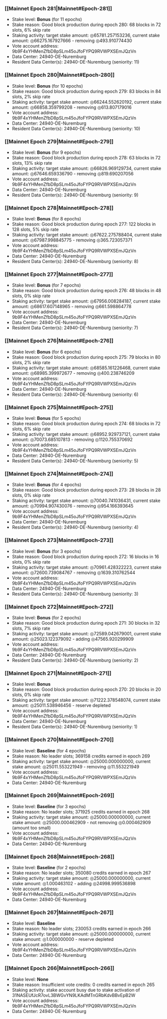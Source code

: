 ### [[Mainnet Epoch 281|Mainnet#Epoch-281]]
* Stake level: **Bonus** (for 11 epochs)
* Stake reason: Good block production during epoch 280: 68 blocks in 72 slots, 6% skip rate
* Staking activity: target stake amount: ◎65781.257153236, current stake amount: ◎66275.167927666 - removing ◎493.910774430
* Vote account address: 9b9F4xYHMenZfbD8pSLm45oJfoFYPQ9RVWPXSEmJQzVn
* Data Center: 24940-DE-Nuremburg
* Resident Data Center(s): 24940-DE-Nuremburg (seniority: 11)
### [[Mainnet Epoch 280|Mainnet#Epoch-280]]
* Stake level: **Bonus** (for 10 epochs)
* Stake reason: Good block production during epoch 279: 83 blocks in 84 slots, 2% skip rate
* Staking activity: target stake amount: ◎66244.552620192, current stake amount: ◎66858.359799208 - removing ◎613.807179016
* Vote account address: 9b9F4xYHMenZfbD8pSLm45oJfoFYPQ9RVWPXSEmJQzVn
* Data Center: 24940-DE-Nuremburg
* Resident Data Center(s): 24940-DE-Nuremburg (seniority: 10)
### [[Mainnet Epoch 279|Mainnet#Epoch-279]]
* Stake level: **Bonus** (for 9 epochs)
* Stake reason: Good block production during epoch 278: 63 blocks in 72 slots, 13% skip rate
* Staking activity: target stake amount: ◎66826.969129734, current stake amount: ◎67646.659336790 - removing ◎819.690207056
* Vote account address: 9b9F4xYHMenZfbD8pSLm45oJfoFYPQ9RVWPXSEmJQzVn
* Data Center: 24940-DE-Nuremburg
* Resident Data Center(s): 24940-DE-Nuremburg (seniority: 9)
### [[Mainnet Epoch 278|Mainnet#Epoch-278]]
* Stake level: **Bonus** (for 8 epochs)
* Stake reason: Good block production during epoch 277: 122 blocks in 128 slots, 5% skip rate
* Staking activity: target stake amount: ◎67622.275788404, current stake amount: ◎67987.998845775 - removing ◎365.723057371
* Vote account address: 9b9F4xYHMenZfbD8pSLm45oJfoFYPQ9RVWPXSEmJQzVn
* Data Center: 24940-DE-Nuremburg
* Resident Data Center(s): 24940-DE-Nuremburg (seniority: 8)
### [[Mainnet Epoch 277|Mainnet#Epoch-277]]
* Stake level: **Bonus** (for 7 epochs)
* Stake reason: Good block production during epoch 276: 48 blocks in 48 slots, 0% skip rate
* Staking activity: target stake amount: ◎67956.008284187, current stake amount: ◎68617.607148965 - removing ◎661.598864778
* Vote account address: 9b9F4xYHMenZfbD8pSLm45oJfoFYPQ9RVWPXSEmJQzVn
* Data Center: 24940-DE-Nuremburg
* Resident Data Center(s): 24940-DE-Nuremburg (seniority: 7)
### [[Mainnet Epoch 276|Mainnet#Epoch-276]]
* Stake level: **Bonus** (for 6 epochs)
* Stake reason: Good block production during epoch 275: 79 blocks in 80 slots, 2% skip rate
* Staking activity: target stake amount: ◎68585.161226468, current stake amount: ◎68985.399972677 - removing ◎400.238746209
* Vote account address: 9b9F4xYHMenZfbD8pSLm45oJfoFYPQ9RVWPXSEmJQzVn
* Data Center: 24940-DE-Nuremburg
* Resident Data Center(s): 24940-DE-Nuremburg (seniority: 6)
### [[Mainnet Epoch 275|Mainnet#Epoch-275]]
* Stake level: **Bonus** (for 5 epochs)
* Stake reason: Good block production during epoch 274: 68 blocks in 72 slots, 6% skip rate
* Staking activity: target stake amount: ◎68952.929737121, current stake amount: ◎70073.685107813 - removing ◎1120.755370692
* Vote account address: 9b9F4xYHMenZfbD8pSLm45oJfoFYPQ9RVWPXSEmJQzVn
* Data Center: 24940-DE-Nuremburg
* Resident Data Center(s): 24940-DE-Nuremburg (seniority: 5)
### [[Mainnet Epoch 274|Mainnet#Epoch-274]]
* Stake level: **Bonus** (for 4 epochs)
* Stake reason: Good block production during epoch 273: 28 blocks in 28 slots, 0% skip rate
* Staking activity: target stake amount: ◎70040.741036431, current stake amount: ◎70994.907430076 - removing ◎954.166393645
* Vote account address: 9b9F4xYHMenZfbD8pSLm45oJfoFYPQ9RVWPXSEmJQzVn
* Data Center: 24940-DE-Nuremburg
* Resident Data Center(s): 24940-DE-Nuremburg (seniority: 4)
### [[Mainnet Epoch 273|Mainnet#Epoch-273]]
* Stake level: **Bonus** (for 3 epochs)
* Stake reason: Good block production during epoch 272: 16 blocks in 16 slots, 0% skip rate
* Staking activity: target stake amount: ◎70961.428322223, current stake amount: ◎72600.739084767 - removing ◎1639.310762544
* Vote account address: 9b9F4xYHMenZfbD8pSLm45oJfoFYPQ9RVWPXSEmJQzVn
* Data Center: 24940-DE-Nuremburg
* Resident Data Center(s): 24940-DE-Nuremburg (seniority: 3)
### [[Mainnet Epoch 272|Mainnet#Epoch-272]]
* Stake level: **Bonus** (for 2 epochs)
* Stake reason: Good block production during epoch 271: 30 blocks in 32 slots, 7% skip rate
* Staking activity: target stake amount: ◎72589.042679001, current stake amount: ◎25023.122379092 - adding ◎47565.920299909
* Vote account address: 9b9F4xYHMenZfbD8pSLm45oJfoFYPQ9RVWPXSEmJQzVn
* Data Center: 24940-DE-Nuremburg
* Resident Data Center(s): 24940-DE-Nuremburg (seniority: 2)
### [[Mainnet Epoch 271|Mainnet#Epoch-271]]
* Stake level: **Bonus**
* Stake reason: Good block production during epoch 270: 20 blocks in 20 slots, 0% skip rate
* Staking activity: target stake amount: ◎71222.378548074, current stake amount: ◎25011.538946456 - reserve depleted
* Vote account address: 9b9F4xYHMenZfbD8pSLm45oJfoFYPQ9RVWPXSEmJQzVn
* Data Center: 24940-DE-Nuremburg
* Resident Data Center(s): 24940-DE-Nuremburg (seniority: 1)
### [[Mainnet Epoch 270|Mainnet#Epoch-270]]
* Stake level: **Baseline** (for 4 epochs)
* Stake reason: No leader slots; 369158 credits earned in epoch 269
* Staking activity: target stake amount: ◎25000.000000000, current stake amount: ◎25011.553221949 - removing ◎11.553221949
* Vote account address: 9b9F4xYHMenZfbD8pSLm45oJfoFYPQ9RVWPXSEmJQzVn
* Data Center: 24940-DE-Nuremburg
### [[Mainnet Epoch 269|Mainnet#Epoch-269]]
* Stake level: **Baseline** (for 3 epochs)
* Stake reason: No leader slots; 371925 credits earned in epoch 268
* Staking activity: target stake amount: ◎25000.000000000, current stake amount: ◎25000.000462909 - not removing ◎0.000462909 (amount too small)
* Vote account address: 9b9F4xYHMenZfbD8pSLm45oJfoFYPQ9RVWPXSEmJQzVn
* Data Center: 24940-DE-Nuremburg
### [[Mainnet Epoch 268|Mainnet#Epoch-268]]
* Stake level: **Baseline** (for 2 epochs)
* Stake reason: No leader slots; 350080 credits earned in epoch 267
* Staking activity: target stake amount: ◎25000.000000000, current stake amount: ◎1.000463102 - adding ◎24998.999536898
* Vote account address: 9b9F4xYHMenZfbD8pSLm45oJfoFYPQ9RVWPXSEmJQzVn
* Data Center: 24940-DE-Nuremburg
### [[Mainnet Epoch 267|Mainnet#Epoch-267]]
* Stake level: **Baseline**
* Stake reason: No leader slots; 230053 credits earned in epoch 266
* Staking activity: target stake amount: ◎25000.000000000, current stake amount: ◎1.000000000 - reserve depleted
* Vote account address: 9b9F4xYHMenZfbD8pSLm45oJfoFYPQ9RVWPXSEmJQzVn
* Data Center: 24940-DE-Nuremburg
### [[Mainnet Epoch 266|Mainnet#Epoch-266]]
* Stake level: **None**
* Stake reason: Insufficient vote credits: 0 credits earned in epoch 265
* Staking activity: stake account busy due to stake activation of 31NASEUfJcR7ovL3BWGvYN9LKAdMTnGRbKdvBBvEpB2W
* Vote account address: 9b9F4xYHMenZfbD8pSLm45oJfoFYPQ9RVWPXSEmJQzVn
* Data Center: 24940-DE-Nuremburg